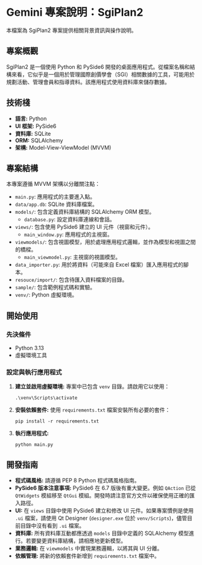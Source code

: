 # Gemini 專案說明：SgiPlan2

本檔案為 SgiPlan2 專案提供相關背景資訊與操作說明。

## 專案概觀

SgiPlan2 是一個使用 Python 和 PySide6 開發的桌面應用程式。從檔案名稱和結構來看，它似乎是一個用於管理國際創價學會（SGI）相關數據的工具，可能用於規劃活動、管理會員和指導資料。該應用程式使用資料庫來儲存數據。

## 技術棧

*   **語言:** Python
*   **UI 框架:** PySide6
*   **資料庫:** SQLite
*   **ORM:** SQLAlchemy
*   **架構:** Model-View-ViewModel (MVVM)

## 專案結構

本專案遵循 MVVM 架構以分離關注點：

*   `main.py`: 應用程式的主要進入點。
*   `data/app.db`: SQLite 資料庫檔案。
*   `models/`: 包含定義資料庫結構的 SQLAlchemy ORM 模型。
    *   `database.py`: 設定資料庫連線和會話。
*   `views/`: 包含使用 PySide6 建立的 UI 元件（視窗和元件）。
    *   `main_window.py`: 應用程式的主視窗。
*   `viewmodels/`: 包含視圖模型，用於處理應用程式邏輯，並作為模型和視圖之間的橋樑。
    *   `main_viewmodel.py`: 主視窗的視圖模型。
*   `data_importer.py`: 用於將資料（可能來自 Excel 檔案）匯入應用程式的腳本。
*   `resouce/import/`: 包含待匯入資料檔案的目錄。
*   `sample/`: 包含範例程式碼和實驗。
*   `venv/`: Python 虛擬環境。

## 開始使用

### 先決條件

*   Python 3.13
*   虛擬環境工具

### 設定與執行應用程式

1.  **建立並啟用虛擬環境:**
    專案中已包含 `venv` 目錄。請啟用它以使用：
    ```shell
    .\venv\Scripts\activate
    ```

2.  **安裝依賴套件:**
    使用 `requirements.txt` 檔案安裝所有必要的套件：
    ```shell
    pip install -r requirements.txt
    ```

3.  **執行應用程式:**
    ```shell
    python main.py
    ```

## 開發指南

*   **程式碼風格:** 請遵循 PEP 8 Python 程式碼風格指南。
*   **PySide6 版本注意事項:** PySide6 在 6.7 版後有重大變更。例如 `QAction` 已從 `QtWidgets` 模組移至 `QtGui` 模組。開發時請注意官方文件以確保使用正確的匯入路徑。
*   **UI:** 在 `views` 目錄中使用 PySide6 建立和修改 UI 元件。如果專案慣例是使用 `.ui` 檔案，請使用 Qt Designer (`designer.exe` 位於 `venv/Scripts`)，儘管目前目錄中沒有看到 `.ui` 檔案。
*   **資料庫:** 所有資料庫互動都應透過 `models` 目錄中定義的 SQLAlchemy 模型進行。若要變更資料庫結構，請相應地更新模型。
*   **業務邏輯:** 在 `viewmodels` 中實現業務邏輯，以將其與 UI 分離。
*   **依賴管理:** 將新的依賴套件新增到 `requirements.txt` 檔案中。